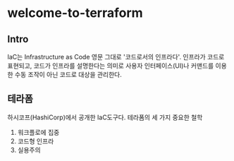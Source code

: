 # welcome-to-terraform
## Intro
IaC는 Infrastructure as Code 영문 그대로 '코드로서의 인프라다'.
인프라가 코드로 표현되고, 코드가 인프라를 설명한다는 의미로
사용자 인터페이스(UI)나 커맨드를 이용한 수동 조작이 아닌 코드로 대상을 관리한다.

## 테라폼
하시코프(HashiCorp)에서 공개한 IaC도구다.
테라폼의 세 가지 중요한 철학 
1. 워크플로에 집중
2. 코드형 인프라
3. 실용주의